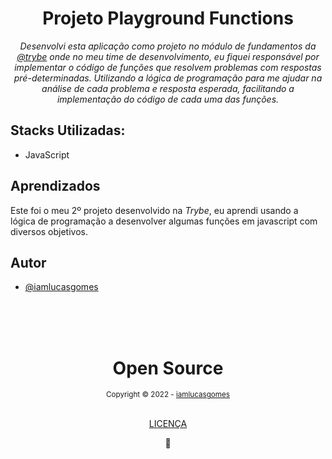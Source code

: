 <div align="center">
  <h1>Projeto Playground Functions</h1>
  <em>Desenvolvi esta aplicação como projeto no módulo de fundamentos da <a href='https://www.betrybe.com/' target="_blank">@trybe</a> onde no meu time de desenvolvimento, eu fiquei responsável por implementar o código de funções que resolvem problemas com respostas pré-determinadas. Utilizando a lógica de programação para me ajudar na análise de cada problema e resposta esperada, facilitando a implementação do código de cada uma das funções.</em>
</div>

<div>
  <h2>Stacks Utilizadas:</h2>
  <ul>
    <li>JavaScript</li>
  </ul>
</div>

<div>
  <h2>Aprendizados</h2>
  <p>Este foi o meu 2º projeto desenvolvido na <em>Trybe</em>, eu aprendi usando a lógica de programação a desenvolver algumas funções em javascript com diversos objetivos.</p>
</div>

## Autor

- [@iamlucasgomes](https://www.github.com/iamlucasgomes)

<div align="center">
  <br />
  <br />
  <br />
  <div>
    <h1>Open Source</h1>
    <sub>Copyright © 2022 - <a href="https://github.com/iamlucasgomes">iamlucasgomes</sub></a>
  </div>
  <br />
  <p>
    <a href="LICENSE.md">LICENÇA</a>
  </p>
  💖
</div>
